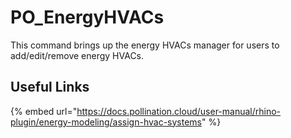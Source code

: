 # PO_EnergyHVACs

This command brings up the energy HVACs manager for users to add/edit/remove energy HVACs.

## Useful Links

{% embed url="https://docs.pollination.cloud/user-manual/rhino-plugin/energy-modeling/assign-hvac-systems" %}

